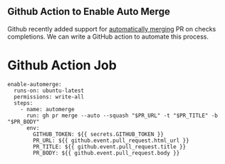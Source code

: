 ## Github Action to Enable Auto Merge

Github recently added support for [automatically merging](https://docs.github.com/en/repositories/configuring-branches-and-merges-in-your-repository/configuring-pull-request-merges/managing-auto-merge-for-pull-requests-in-your-repository) PR on checks completions. We can write a GitHub action to automate this process.

# Github Action Job

```
enable-automerge:
  runs-on: ubuntu-latest
  permissions: write-all
  steps:
    - name: automerge
      run: gh pr merge --auto --squash "$PR_URL" -t "$PR_TITLE" -b "$PR_BODY"
      env:
        GITHUB_TOKEN: ${{ secrets.GITHUB_TOKEN }}
        PR_URL: ${{ github.event.pull_request.html_url }}
        PR_TITLE: ${{ github.event.pull_request.title }}
        PR_BODY: ${{ github.event.pull_request.body }}
``` 
